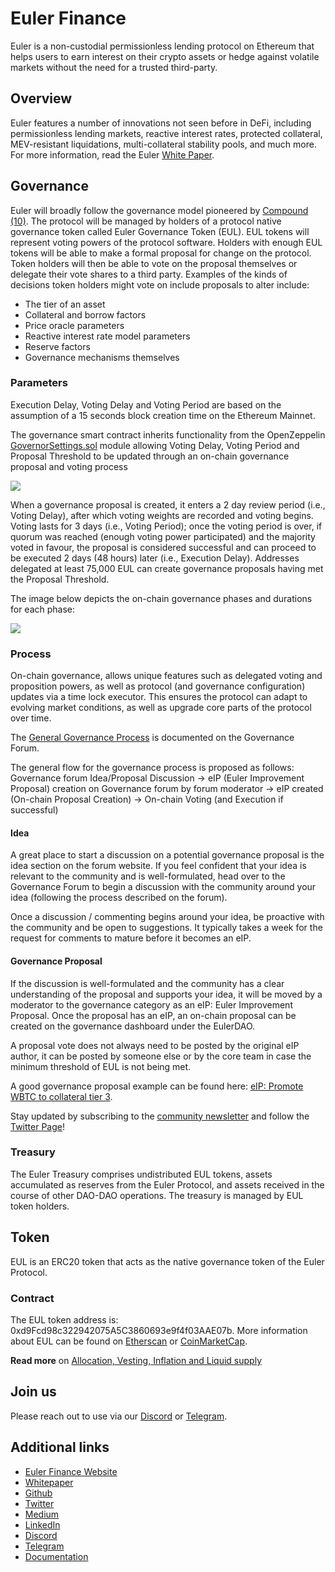 # Euler Finance

Euler is a non-custodial permissionless lending protocol on Ethereum that helps users to earn interest on their crypto assets or hedge against volatile markets without the need for a trusted third-party. 


## Overview

Euler features a number of innovations not seen before in DeFi, including permissionless lending markets, reactive interest rates, protected collateral, MEV-resistant liquidations, multi-collateral stability pools, and much more. For more information, read the Euler [White Paper](https://docs.euler.finance/getting-started/white-paper).

## Governance

Euler will broadly follow the governance model pioneered by [Compound (10)](https://docs.euler.finance/getting-started/white-paper#ref10). The protocol will be managed by holders of a protocol native governance token called Euler Governance Token (EUL). EUL tokens will represent voting powers of the protocol software. Holders with enough EUL tokens will be able to make a formal proposal for change on the protocol. Token holders will then be able to vote on the proposal themselves or delegate their vote shares to a third party. Examples of the kinds of decisions token holders might vote on include proposals to alter include:
* The tier of an asset
* Collateral and borrow factors
* Price oracle parameters
* Reactive interest rate model parameters
* Reserve factors
* Governance mechanisms themselves

### Parameters

Execution Delay, Voting Delay and Voting Period are based on the assumption of a 15 seconds block creation time on the Ethereum Mainnet.

The governance smart contract inherits functionality from the OpenZeppelin [GovernorSettings.sol](https://github.com/OpenZeppelin/openzeppelin-contracts/blob/master/contracts/governance/extensions/GovernorSettings.sol) module allowing Voting Delay, Voting Period and Proposal Threshold to be updated through an on-chain governance proposal and voting process

![](https://i.imgur.com/Pv3dfOh.png)

When a governance proposal is created, it enters a 2 day review period (i.e., Voting Delay), after which voting weights are recorded and voting begins.
Voting lasts for 3 days (i.e., Voting Period); once the voting period is over, if quorum was reached (enough voting power participated) and the majority voted in favour, the proposal is considered successful and can proceed to be executed 2 days (48 hours) later (i.e., Execution Delay).
Addresses delegated at least 75,000 EUL can create governance proposals having met the Proposal Threshold.

The image below depicts the on-chain governance phases and durations for each phase:

![](https://i.imgur.com/XsDMGAU.png)

### Process

On-chain governance, allows unique features such as delegated voting and proposition powers, as well as protocol (and governance configuration) updates via a time lock executor. This ensures the protocol can adapt to evolving market conditions, as well as upgrade core parts of the protocol over time.


The [General Governance Process](https://forum.euler.finance/t/welcome-to-the-euler-governance-forum/7) is documented on the Governance Forum.

The general flow for the governance process is proposed as follows: Governance forum Idea/Proposal Discussion → eIP (Euler Improvement Proposal) creation on Governance forum by forum moderator → eIP created (On-chain Proposal Creation) → On-chain Voting (and Execution if successful)

#### Idea
A great place to start a discussion on a potential governance proposal is the idea section on the forum website. If you feel confident that your idea is relevant to the community and is well-formulated, head over to the Governance Forum to begin a discussion with the community around your idea (following the process described on the forum).

Once a discussion / commenting begins around your idea, be proactive with the community and be open to suggestions. It typically takes a week for the request for comments to mature before it becomes an eIP.

#### Governance Proposal
If the discussion is well-formulated and the community has a clear understanding of the proposal and supports your idea, it will be moved by a moderator to the governance category as an eIP: Euler Improvement Proposal. Once the proposal has an eIP, an on-chain proposal can be created on the governance dashboard under the EulerDAO.

A proposal vote does not always need to be posted by the original eIP author, it can be posted by someone else or by the core team in case the minimum threshold of EUL is not being met.

A good governance proposal example can be found here: [eIP: Promote WBTC to collateral tier 3](https://forum.euler.finance/t/eip-1-promote-wbtc-to-collateral-tier/27).

Stay updated by subscribing to the [community newsletter](https://newsletter.euler.finance/) and follow the [Twitter Page](https://twitter.com/eulerfinance)!

### Treasury

The Euler Treasury comprises undistributed EUL tokens, assets accumulated as reserves from the Euler Protocol, and assets received in the course of other DAO-DAO operations. The treasury is managed by EUL token holders.


## Token

EUL is an ERC20 token that acts as the native governance token of the Euler Protocol.

### Contract
The EUL token address is: 0xd9Fcd98c322942075A5C3860693e9f4f03AAE07b. More information about EUL can be found on [Etherscan](https://etherscan.io/token/0xd9fcd98c322942075a5c3860693e9f4f03aae07b) or [CoinMarketCap](https://coinmarketcap.com/currencies/euler-finance/). 

**Read more** on [Allocation, Vesting, Inflation and Liquid supply](https://docs.euler.finance/governance/eul#allocations-and-vesting)

## Join us

Please reach out to use via our [Discord](https://discord.com/invite/CdG97VSYGk) or [Telegram](https://t.me/eulerfinance_official). 

## Additional links

* [Euler Finance Website](https://www.euler.finance/)
* [Whitepaper](https://docs.euler.finance/getting-started/white-paper)
* [Github](https://github.com/euler-xyz)
* [Twitter](https://twitter.com/eulerfinance)
* [Medium](https://blog.euler.finance/)
* [LinkedIn](https://www.linkedin.com/company/euler-xyz/)
* [Discord](https://discord.com/invite/CdG97VSYGk)
* [Telegram](https://t.me/eulerfinance_official)
* [Documentation](https://docs.euler.finance/)